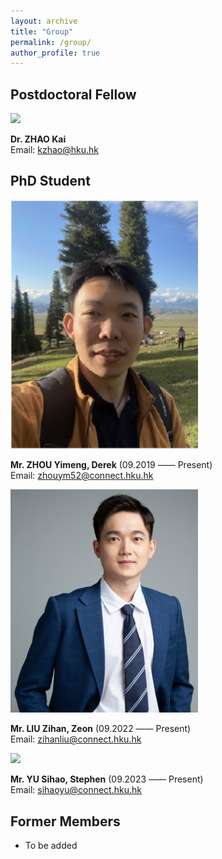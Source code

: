 ```yaml
---
layout: archive
title: "Group"
permalink: /group/
author_profile: true
---
```


## Postdoctoral Fellow

<img src="/images/zhaokai.JPG" width="300">

**Dr. ZHAO Kai**<br/>
Email: kzhao@hku.hk

## PhD Student

<img src='/images/zhouyimeng.png' width="300">

**Mr. ZHOU Yimeng, Derek** (09.2019 —— Present)<br/>
Email: zhouym52@connect.hku.hk



<img src='/images/liuzihan.png' width="300">

**Mr. LIU Zihan, Zeon** (09.2022 —— Present)<br/>
Email: zihanliu@connect.hku.hk

<img src='/images/yusihao.png' width="300">

**Mr. YU Sihao, Stephen** (09.2023 —— Present)<br/>
Email: sihaoyu@connect.hku.hk

## Former Members
  * To be added
